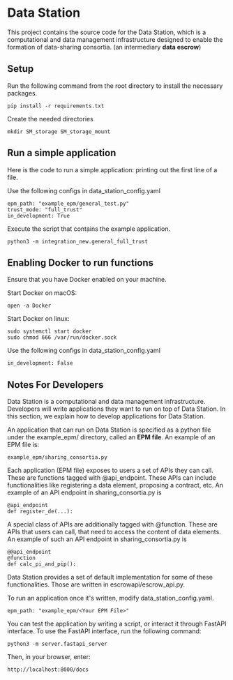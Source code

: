 # Data Station

This project contains the source code for the Data Station, which is a computational and data management infrastructure 
designed to enable the formation of data-sharing consortia. (an intermediary **data escrow**)

## Setup

Run the following command from the root directory to install the necessary packages.

    pip install -r requirements.txt

Create the needed directories

    mkdir SM_storage SM_storage_mount

## Run a simple application

Here is the code to run a simple application: printing out the first line of a file.

Use the following configs in data_station_config.yaml

    epm_path: "example_epm/general_test.py"
    trust_mode: "full_trust"
    in_development: True

Execute the script that contains the example application.

    python3 -m integration_new.general_full_trust

## Enabling Docker to run functions

Ensure that you have Docker enabled on your machine.

Start Docker on macOS:

    open -a Docker

Start Docker on linux:

    sudo systemctl start docker
    sudo chmod 666 /var/run/docker.sock

Use the following configs in data_station_config.yaml

    in_development: False

## Notes For Developers
 
Data Station is a computational and data management infrastructure.
Developers will write applications they want to run on top of Data Station. 
In this section, we explain how to develop applications for Data Station.

An application that can run on Data Station is specified as a python file under the
example_epm/ directory, called an **EPM file**. An example of an EPM file is:

    example_epm/sharing_consortia.py

Each application (EPM file) exposes to users a set of APIs they can call. 
These are functions tagged with @api_endpoint. These APIs can include functionalities
like registering a data element, proposing a contract, etc. 
An example of an API endpoint in sharing_consortia.py is

    @api_endpoint
    def register_de(...):

A special class of APIs are additionally tagged with @function. 
These are APIs that users can call, that need to access the content of data elements. 
An example of such an API endpoint in sharing_consortia.py is

    @@api_endpoint
    @function
    def calc_pi_and_pip():

Data Station provides a set of default implementation for some of these 
functionalities. Those are written in escrowapi/escrow_api.py.

To run an application once it's written, modify data_station_config.yaml.

    epm_path: "example_epm/<Your EPM File>"

You can test the application by writing a script, or interact it through FastAPI 
interface. To use the FastAPI interface, run the following command:

    python3 -m server.fastapi_server

Then, in your browser, enter:

    http://localhost:8000/docs
